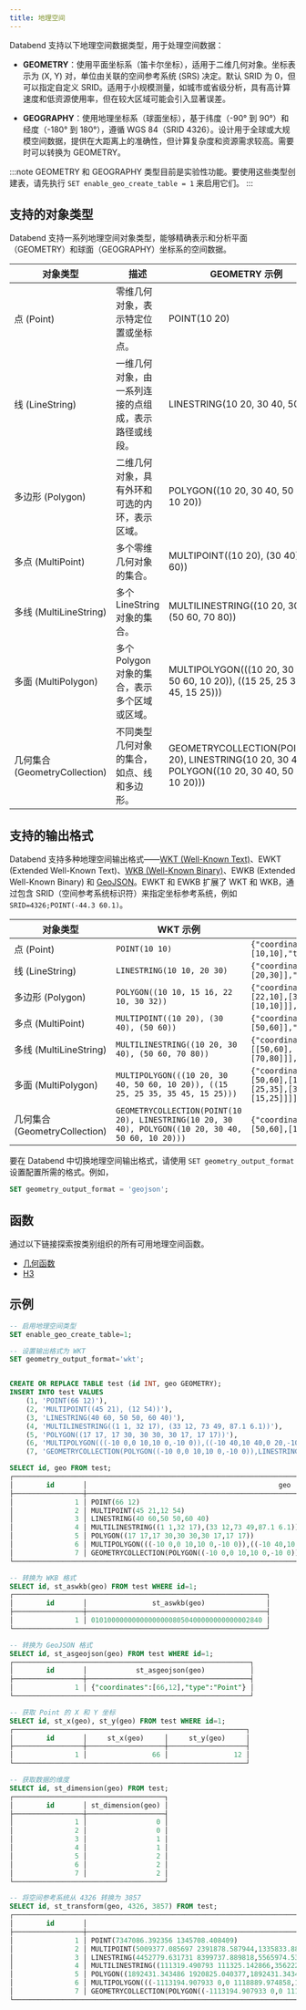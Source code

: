 ```yaml
---
title: 地理空间
---
```


Databend 支持以下地理空间数据类型，用于处理空间数据：

- **GEOMETRY**：使用平面坐标系（笛卡尔坐标），适用于二维几何对象。坐标表示为 (X, Y) 对，单位由关联的空间参考系统 (SRS) 决定。默认 SRID 为 0，但可以指定自定义 SRID。适用于小规模测量，如城市或省级分析，具有高计算速度和低资源使用率，但在较大区域可能会引入显著误差。

- **GEOGRAPHY**：使用地理坐标系（球面坐标），基于纬度（-90° 到 90°）和经度（-180° 到 180°），遵循 WGS 84（SRID 4326）。设计用于全球或大规模空间数据，提供在大距离上的准确性，但计算复杂度和资源需求较高。需要时可以转换为 GEOMETRY。

:::note
GEOMETRY 和 GEOGRAPHY 类型目前是实验性功能。要使用这些类型创建表，请先执行 `SET enable_geo_create_table = 1` 来启用它们。
:::

## 支持的对象类型

Databend 支持一系列地理空间对象类型，能够精确表示和分析平面（GEOMETRY）和球面（GEOGRAPHY）坐标系的空间数据。

| 对象类型           | 描述                                                                                                     | GEOMETRY 示例                                                                                  | GEOGRAPHY 示例                                                                                  |
|--------------------|-----------------------------------------------------------------------------------------------------------------|---------------------------------------------------------------------------------------------------|----------------------------------------------------------------------------------------------------|
| 点 (Point)         | 零维几何对象，表示特定位置或坐标点。                                                                     | POINT(10 20)                                                                                      | POINT(-122.4194 37.7749)（旧金山坐标）                                                           |
| 线 (LineString)    | 一维几何对象，由一系列连接的点组成，表示路径或线段。                                                     | LINESTRING(10 20, 30 40, 50 60)                                                                   | LINESTRING(-122.4194 37.7749, -73.9352 40.7306)（旧金山到纽约）                                  |
| 多边形 (Polygon)   | 二维几何对象，具有外环和可选的内环，表示区域。                                                           | POLYGON((10 20, 30 40, 50 60, 10 20))                                                             | POLYGON((-122.5 37.7, -122.4 37.8, -122.3 37.7, -122.5 37.7))（旧金山的一个区域）                |
| 多点 (MultiPoint)  | 多个零维几何对象的集合。                                                                                 | MULTIPOINT((10 20), (30 40), (50 60))                                                             | MULTIPOINT((-122.4194 37.7749), (-73.9352 40.7306))（旧金山和纽约的点）                          |
| 多线 (MultiLineString) | 多个 LineString 对象的集合。                                                                         | MULTILINESTRING((10 20, 30 40), (50 60, 70 80))                                                   | MULTILINESTRING((-122.5 37.7, -122.4 37.8), (-122.3 37.7, -122.2 37.8))（城市中的多条路径）      |
| 多面 (MultiPolygon)| 多个 Polygon 对象的集合，表示多个区域或区域。                                                           | MULTIPOLYGON(((10 20, 30 40, 50 60, 10 20)), ((15 25, 25 35, 35 45, 15 25)))                      | MULTIPOLYGON(((-122.5 37.7, -122.4 37.8, -122.3 37.7, -122.5 37.7)))（城市中的多个区域）         |
| 几何集合 (GeometryCollection) | 不同类型几何对象的集合，如点、线和多边形。                                                      | GEOMETRYCOLLECTION(POINT(10 20), LINESTRING(10 20, 30 40), POLYGON((10 20, 30 40, 50 60, 10 20))) | GEOMETRYCOLLECTION(POINT(-122.4194 37.7749), LINESTRING(-122.5 37.7, -122.4 37.8))               |

## 支持的输出格式

Databend 支持多种地理空间输出格式——[WKT (Well-Known Text)](https://en.wikipedia.org/wiki/Well-known_text_representation_of_geometry)、EWKT (Extended Well-Known Text)、[WKB (Well-Known Binary)](https://en.wikipedia.org/wiki/Well-known_text_representation_of_geometry#Well-known_binary)、EWKB (Extended Well-Known Binary) 和 [GeoJSON](https://geojson.org/)。EWKT 和 EWKB 扩展了 WKT 和 WKB，通过包含 SRID（空间参考系统标识符）来指定坐标参考系统，例如 `SRID=4326;POINT(-44.3 60.1)`。

| 对象类型           | WKT 示例                                                                                         | GeoJSON 示例                                                                                                   |
|--------------------|-----------------------------------------------------------------------------------------------------|-------------------------------------------------------------------------------------------------------------------|
| 点 (Point)         | `POINT(10 10)`                                                                                      | `{"coordinates":[10,10],"type":"Point"}`                                                                          |
| 线 (LineString)    | `LINESTRING(10 10, 20 30)`                                                                          | `{"coordinates":[[10,10],[20,30]],"type":"LineString"}`                                                           |
| 多边形 (Polygon)   | `POLYGON((10 10, 15 16, 22 10, 30 32))`                                                             | `{"coordinates":[[[10,10],[15,16],[22,10],[30,32],[10,10]]],"type":"Polygon"}`                                    |
| 多点 (MultiPoint)  | `MULTIPOINT((10 20), (30 40), (50 60))`                                                             | `{"coordinates":[[10,20],[30,40],[50,60]],"type":"MultiPoint"}`                                                   |
| 多线 (MultiLineString) | `MULTILINESTRING((10 20, 30 40), (50 60, 70 80))`                                                   | `{"coordinates":[[[10,20],[30,40]],[[50,60],[70,80]]],"type":"MultiLineString"}`                                  |
| 多面 (MultiPolygon)| `MULTIPOLYGON(((10 20, 30 40, 50 60, 10 20)), ((15 25, 25 35, 35 45, 15 25)))`                      | `{"coordinates":[[[[10,20],[30,40],[50,60],[10,20]]],[[[15,25],[25,35],[35,45],[15,25]]]],"type":"MultiPolygon"}` |
| 几何集合 (GeometryCollection) | `GEOMETRYCOLLECTION(POINT(10 20), LINESTRING(10 20, 30 40), POLYGON((10 20, 30 40, 50 60, 10 20)))` | `{"coordinates":[[[10,20],[30,40],[50,60],[10,20]]],"type":"Polygon"}`                                            |

要在 Databend 中切换地理空间输出格式，请使用 `SET geometry_output_format` 设置配置所需的格式。例如，

```sql
SET geometry_output_format = 'geojson';
```

## 函数

通过以下链接探索按类别组织的所有可用地理空间函数。

- [几何函数](../../20-sql-functions/09-geometry-functions/index.md)
- [H3](../../20-sql-functions/09-geo-functions/index.md)

## 示例

```sql
-- 启用地理空间类型
SET enable_geo_create_table=1;

-- 设置输出格式为 WKT
SET geometry_output_format='wkt';


CREATE OR REPLACE TABLE test (id INT, geo GEOMETRY);
INSERT INTO test VALUES
    (1, 'POINT(66 12)'),
    (2, 'MULTIPOINT((45 21), (12 54))'),
    (3, 'LINESTRING(40 60, 50 50, 60 40)'),
    (4, 'MULTILINESTRING((1 1, 32 17), (33 12, 73 49, 87.1 6.1))'),
    (5, 'POLYGON((17 17, 17 30, 30 30, 30 17, 17 17))'),
    (6, 'MULTIPOLYGON(((-10 0,0 10,10 0,-10 0)),((-10 40,10 40,0 20,-10 40)))'),
    (7, 'GEOMETRYCOLLECTION(POLYGON((-10 0,0 10,10 0,-10 0)),LINESTRING(40 60, 50 50, 60 40), POINT(99 11))');
```

```sql
SELECT id, geo FROM test;
┌───────────────────────────────────────────────────────────────────────────────────────────────────────────────────┐
│        id       │                                               geo                                               │
├─────────────────┼─────────────────────────────────────────────────────────────────────────────────────────────────┤
│               1 │ POINT(66 12)                                                                                    │
│               2 │ MULTIPOINT(45 21,12 54)                                                                         │
│               3 │ LINESTRING(40 60,50 50,60 40)                                                                   │
│               4 │ MULTILINESTRING((1 1,32 17),(33 12,73 49,87.1 6.1))                                             │
│               5 │ POLYGON((17 17,17 30,30 30,30 17,17 17))                                                        │
│               6 │ MULTIPOLYGON(((-10 0,0 10,10 0,-10 0)),((-10 40,10 40,0 20,-10 40)))                            │
│               7 │ GEOMETRYCOLLECTION(POLYGON((-10 0,0 10,10 0,-10 0)),LINESTRING(40 60,50 50,60 40),POINT(99 11)) │
└───────────────────────────────────────────────────────────────────────────────────────────────────────────────────┘

-- 转换为 WKB 格式
SELECT id, st_aswkb(geo) FROM test WHERE id=1;
┌──────────────────────────────────────────────────────────────┐
│        id       │                st_aswkb(geo)               │
├─────────────────┼────────────────────────────────────────────┤
│               1 │ 010100000000000000008050400000000000002840 │
└──────────────────────────────────────────────────────────────┘

-- 转换为 GeoJSON 格式
SELECT id, st_asgeojson(geo) FROM test WHERE id=1;
┌──────────────────────────────────────────────────────────┐
│        id       │            st_asgeojson(geo)           │
├─────────────────┼────────────────────────────────────────┤
│               1 │ {"coordinates":[66,12],"type":"Point"} │
└──────────────────────────────────────────────────────────┘

-- 获取 Point 的 X 和 Y 坐标
SELECT id, st_x(geo), st_y(geo) FROM test WHERE id=1;
┌─────────────────────────────────────────────────────────┐
│        id       │     st_x(geo)     │     st_y(geo)     │
├─────────────────┼───────────────────┼───────────────────┤
│               1 │                66 │                12 │
└─────────────────────────────────────────────────────────┘

-- 获取数据的维度
SELECT id, st_dimension(geo) FROM test;
┌─────────────────────────────────────┐
│        id       │ st_dimension(geo) │
├─────────────────┼───────────────────┤
│               1 │                 0 │
│               2 │                 0 │
│               3 │                 1 │
│               4 │                 1 │
│               5 │                 2 │
│               6 │                 2 │
│               7 │                 2 │
└─────────────────────────────────────┘

-- 将空间参考系统从 4326 转换为 3857
SELECT id, st_transform(geo, 4326, 3857) FROM test;
┌────────────────────────────────────────────────────────────────────────────────────────────────────────────────────────────────────────────────────────────────────────────────────────────────────────────────────────────────────────────────────────────────────┐
│        id       │                                                                                                           st_transform(geo, 4326, 3857)                                                                                                          │
├─────────────────┼──────────────────────────────────────────────────────────────────────────────────────────────────────────────────────────────────────────────────────────────────────────────────────────────────────────────────────────────────────────────────┤
│               1 │ POINT(7347086.392356 1345708.408409)                                                                                                                                                                                                             │
│               2 │ MULTIPOINT(5009377.085697 2391878.587944,1335833.889519 7170156.294)                                                                                                                                                                             │
│               3 │ LINESTRING(4452779.631731 8399737.889818,5565974.539664 6446275.841017,6679169.447596 4865942.279503)                                                                                                                                            │
│               4 │ MULTILINESTRING((111319.490793 111325.142866,3562223.705385 1920825.040377),(3673543.196178 1345708.408409,8126322.827909 6274861.394007,9695927.648094 680335.356476))                                                                          │
│               5 │ POLYGON((1892431.343486 1920825.040377,1892431.343486 3503549.843504,3339584.723798 3503549.843504,3339584.723798 1920825.040377,1892431.343486 1920825.040377))                                                                                 │
│               6 │ MULTIPOLYGON(((-1113194.907933 0,0 1118889.974858,1113194.907933 0,-1113194.907933 0)),((-1113194.907933 4865942.279503,1113194.907933 4865942.279503,0 2273030.926988,-1113194.907933 4865942.279503)))                                         │
│               7 │ GEOMETRYCOLLECTION(POLYGON((-1113194.907933 0,0 1118889.974858,1113194.907933 0,-1113194.907933 0)),LINESTRING(4452779.631731 8399737.889818,5565974.539664 6446275.841017,6679169.447596 4865942.279503),POINT(11020629.588534 1232106.801897)) │
└────────────────────────────────────────────────────────────────────────────────────────────────────────────────────────────────────────────────────────────────────────────────────────────────────────────────────────────────────────────────────────────────────┘
```